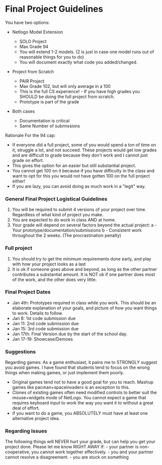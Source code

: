# Final Project Guidelines
You have two options:

* Netlogo Model Extension
    - SOLO Project
    - Max Grade 94
    - You will extend 1-2 models. (2 is just in case one model runs out of reasonable things for you to do)
    - You will document exactly what code you added/changed.

* Project from Scratch
    - PAIR Project
    - Max Grade 102, but will only average in a 100
    - This is the full CS experience! - If you have high grades you SHOULD be doing the full project from scratch.
    - Prototype is part of the grade

* Both cases
    - Documentation is critical
    - Same Number of submissions


Rationale For the 94 cap:
- If everyone did a full project, some of you would spend a ton of time on it, struggle a lot, and not succeed. These projects would get low grades and are difficult to grade because they don't work and I cannot just grade on effort.
- This gives the option for an easier but still substantial project.
- You cannot get 100 on it because if you have difficulty in the class and want to opt for this you would not have gotten 100 on the full project either!
- If you are lazy, you can avoid doing as much work in a "legit" way.


### General Final Project Logistical Guidelines
1. You will be required to submit 4 versions of your project over time. Regardless of what kind of project you make.
2. You are expected to do work in class AND at home.
3. Your grade will depend on several factors beyond the actual project:
 a - Your prototype/documentation/submissions
 b - Consistent work throughout the 2 weeks. (The procrastination penalty)

### Full project
1. You should try to get the minimum requirements done early, and play with how your project looks as a last
2. It is ok if someone goes above and beyond, as long as the other partner contributes a substantial amount. It is NOT ok if one partner does most of the work, and the other does very little.


### Final Project Dates
* Jan 4th:  Prototypes required in class while you work. This should be an elaborate explanation of your goals, and picture of how you want things to work. Details to follow.
* Jan 8: 1st code submission due
* Jan 11: 2nd code submission due
* Jan 15: 3rd code submission due
* Jan 17th: Final Version due by the start of the school day.
* Jan 17-19: Showcase/Demoes

### Suggestions
Regarding games: As a game enthusiast, it pains me to STRONGLY suggest you avoid games. I have found that students tend to focus on the wrong things when making games, or just implement them poorly.  
- Original games tend not to have a good goal for you to reach. Mashup games like pacman+spaceinvaders is an exception to this.
- Clones of existing games often need modified controls to better suit the mouse+widgets mode of NetLogo. You cannot expect a game that requires keyboard input to work the way you want it to without a great deal of effort.
- If you want to do a game, you ABSOLUTELY must have at least one alternative project idea.

### Regarding Issues
The following things will NEVER hurt your grade, but can help you get your project done. Please let me know RIGHT AWAY if:
    - your partner is non-cooperative, you cannot work together effectively.
    - you and your partner cannot resolve a disagreement.
    - you are stuck on something
